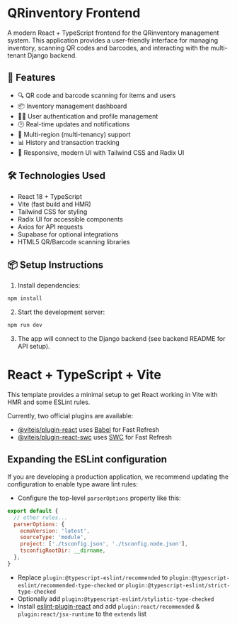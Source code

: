 # QRinventory Frontend

A modern React + TypeScript frontend for the QRinventory management system. This application provides a user-friendly interface for managing inventory, scanning QR codes and barcodes, and interacting with the multi-tenant Django backend.

## 🚀 Features

- 🔍 QR code and barcode scanning for items and users
- 📦 Inventory management dashboard
- 🧑‍💼 User authentication and profile management
- 🕑 Real-time updates and notifications
- 🏢 Multi-region (multi-tenancy) support
- 📊 History and transaction tracking
- 🎨 Responsive, modern UI with Tailwind CSS and Radix UI

## 🛠️ Technologies Used

- React 18 + TypeScript
- Vite (fast build and HMR)
- Tailwind CSS for styling
- Radix UI for accessible components
- Axios for API requests
- Supabase for optional integrations
- HTML5 QR/Barcode scanning libraries

## 📦 Setup Instructions

1. Install dependencies:

```bash
npm install
```

2. Start the development server:

```bash
npm run dev
```

3. The app will connect to the Django backend (see backend README for API setup).

# React + TypeScript + Vite

This template provides a minimal setup to get React working in Vite with HMR and some ESLint rules.

Currently, two official plugins are available:

- [@vitejs/plugin-react](https://github.com/vitejs/vite-plugin-react/blob/main/packages/plugin-react/README.md) uses [Babel](https://babeljs.io/) for Fast Refresh
- [@vitejs/plugin-react-swc](https://github.com/vitejs/vite-plugin-react-swc) uses [SWC](https://swc.rs/) for Fast Refresh

## Expanding the ESLint configuration

If you are developing a production application, we recommend updating the configuration to enable type aware lint rules:

- Configure the top-level `parserOptions` property like this:

```js
export default {
  // other rules...
  parserOptions: {
    ecmaVersion: 'latest',
    sourceType: 'module',
    project: ['./tsconfig.json', './tsconfig.node.json'],
    tsconfigRootDir: __dirname,
  },
}
```

- Replace `plugin:@typescript-eslint/recommended` to `plugin:@typescript-eslint/recommended-type-checked` or `plugin:@typescript-eslint/strict-type-checked`
- Optionally add `plugin:@typescript-eslint/stylistic-type-checked`
- Install [eslint-plugin-react](https://github.com/jsx-eslint/eslint-plugin-react) and add `plugin:react/recommended` & `plugin:react/jsx-runtime` to the `extends` list
